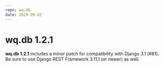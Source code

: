 ```yaml
---
repo: wq.db
date: 2020-09-02
---
```


# wq.db 1.2.1

**wq.db 1.2.1** includes a minor patch for compatibility with Django 3.1 (#81).  Be sure to use Django REST Framework 3.11.1 (or newer) as well.
